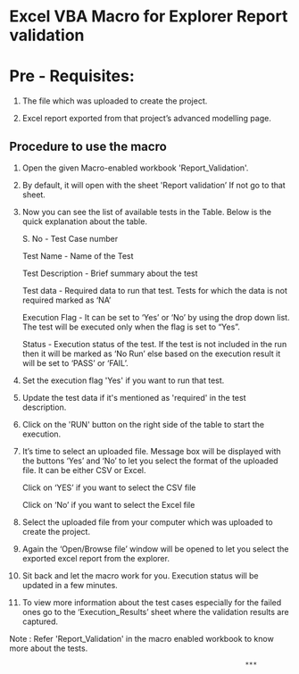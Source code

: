 # Excel VBA Macro for Explorer Report validation


# Pre - Requisites:

1. The file which was uploaded to create the project.

2. Excel report exported from that project’s advanced modelling page.


## Procedure to use the macro

1. Open the given Macro-enabled workbook 'Report_Validation'.

2. By default, it will open with the sheet 'Report validation’ If not go to that sheet.

3. Now you can see the list of available tests in the Table.  Below is the quick explanation about the table.

   S. No  - Test Case number

   Test Name  - Name of the Test

   Test Description - Brief summary about the test

   Test data - Required data to run that test. Tests for which the data is not required marked as ‘NA’

   Execution Flag - It can be set to ‘Yes’ or ‘No’ by using the drop down list. The test will be executed only when the flag is set to “Yes”.

   Status - Execution status of the test. If the test is not included in the run then it will be marked as ‘No Run’ else based on the execution result it will be set to ‘PASS’   or ‘FAIL’.

4. Set the execution flag 'Yes' if you want to run that test. 

5. Update the test data if it's mentioned as 'required' in the test description.

6. Click on the 'RUN' button on the right side of the table to start the execution.

7. It’s time to select an uploaded file.  Message box will be displayed with the buttons ‘Yes’ and ‘No’ to let you select the format of the uploaded file. It can be either CSV or Excel.
   
   Click on ‘YES’ if you want to select the CSV file
   
   Click on ‘No’ if you want to select the Excel file
   
8. Select the uploaded file from your computer which was uploaded to create the project.

9. Again the ‘Open/Browse file’ window will be opened to let you select the exported excel report from the explorer. 

10. Sit back and let the macro work for you. Execution status will be updated in a few minutes.

11. To view more information about the test cases especially for the failed ones go to the ‘Execution_Results’ sheet where the validation results are captured.

Note : Refer 'Report_Validation' in the macro enabled workbook to know more about the tests.

                                                               ***
